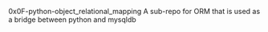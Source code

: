 0x0F-python-object_relational_mapping
A sub-repo for ORM that is used as a bridge between python and mysqldb
